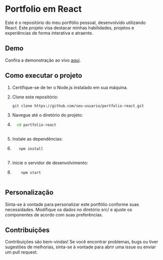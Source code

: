 # Portfolio em React

Este é o repositório do meu portfólio pessoal, desenvolvido utilizando React. Este projeto visa destacar minhas habilidades, projetos e experiências de forma interativa e atraente.


## Demo
Confira a demonstração ao vivo [aqui](https://portfoliodevdiegolima.netlify.app/).

## Como executar o projeto

1. Certifique-se de ter o Node.js instalado em sua máquina.

2. Clone este repositório:
   ```bash
   git clone https://github.com/seu-usuario/portfolio-react.git

3. Navegue até o diretório do projeto:
4.  ```bash
      cd portfolio-react
 

5. Instale as dependências:
6.  ```bash
       npm install
   

7. Inicie o servidor de desenvolvimento:
8. ```bash
       npm start
    

## Personalização

Sinta-se à vontade para personalizar este portfólio conforme suas necessidades. Modifique os dados no diretório src/ e ajuste os componentes de acordo com suas preferências.

## Contribuições
Contribuições são bem-vindas! Se você encontrar problemas, bugs ou tiver sugestões de melhorias, sinta-se à vontade para abrir uma issue ou enviar um pull request.
